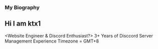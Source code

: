 ### My Biography
## Hi I am ktx1
<Website Engineer & Discord Enthusiast?>
3+ Years of Disccord Server Management Experience
Timezone = GMT+8


<!---
Kataokax1/Kataokax1 is a ✨ special ✨ repository because its `README.md` (this file) appears on your GitHub profile.
You can click the Preview link to take a look at your changes.
--->
